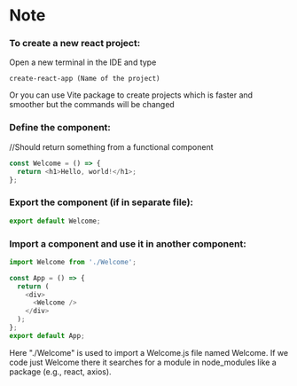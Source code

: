 # Note
### To create a new react project:
Open a new terminal in the IDE and type 
```
create-react-app (Name of the project)
```
Or you can use Vite package to create projects which is faster and smoother but the commands will be changed

### Define the component:   
//Should return something from a functional component
```react.js
const Welcome = () => {
  return <h1>Hello, world!</h1>;
};
```
### Export the component (if in separate file):
```react.js
export default Welcome;
```
### Import a component and use it in another component:
```react.js
import Welcome from './Welcome';

const App = () => {
  return (
    <div>
      <Welcome />
    </div>
  );
};
export default App;
```
Here "./Welcome" is used to import a Welcome.js file named Welcome. If we code just Welcome there it searches for a module in node_modules like a package (e.g., react, axios).
